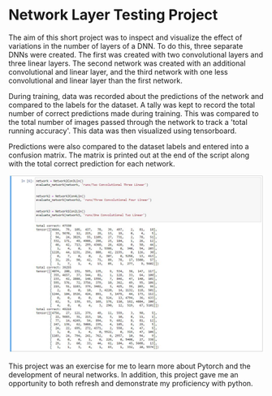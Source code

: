 # Network Layer Testing Project

The aim of this short project was to inspect and visualize the effect of variations in the number of layers of a DNN. To do this,
three separate DNNs were created. The first was created with two convolutional layers and three linear layers. The second network
was created with an additional convolutional and linear layer, and the third network with one less convolutional and linear layer
than the first network.

During training, data was recorded about the predictions of the network and compared to the labels for the dataset. A tally was 
kept to record the total number of correct predictions made during training. This was compared to the total number of images
passed through the network to track a 'total running accuracy'. This data was then visualized using tensorboard.


Predictions were also compared to the dataset labels and entered into a confusion matrix. The matrix is printed out at the end
of the script along with the total correct prediction for each network.

![alt text](https://github.com/tylerjzender/Network_Layer_Testing/blob/main/NetworkLayerTesting_ResultsAndMats.JPG?raw=true)

This project was an exercise for me to learn more about Pytorch and the development of neural networks. In addition, this 
project gave me an opportunity to both refresh and demonstrate my proficiency with python. 



